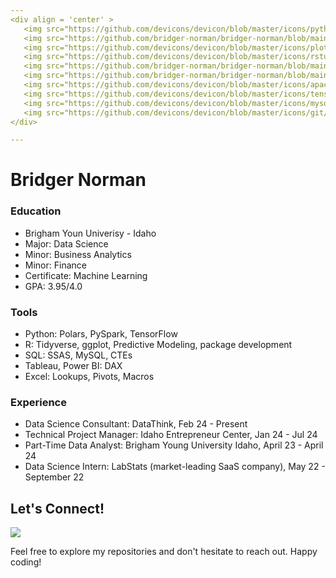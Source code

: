 ```yaml
---
<div align = 'center' >
   <img src="https://github.com/devicons/devicon/blob/master/icons/python/python-original.svg"  title="Python" alt="Python" width="40" height="40"/>&nbsp;
   <img src="https://github.com/bridger-norman/bridger-norman/blob/main/images/polars_logo.png" title="Polars" alt="Polars" width="40" height="40"/>&nbsp;
   <img src="https://github.com/devicons/devicon/blob/master/icons/plotly/plotly-original-wordmark.svg"  title="plotly" alt="ploty" width="40" height="40"/>&nbsp;
   <img src="https://github.com/devicons/devicon/blob/master/icons/rstudio/rstudio-original.svg" title="R" alt="R" width="40" height="40"/>&nbsp;
   <img src="https://github.com/bridger-norman/bridger-norman/blob/main/images/tidyverse.png"  title="TidyVerse" alt="TidyVerse" width="40" height="40"/>&nbsp;
   <img src="https://github.com/bridger-norman/bridger-norman/blob/main/images/ggplot2.png"  title="plotly" alt="ploty" width="40" height="40"/>&nbsp;
   <img src="https://github.com/devicons/devicon/blob/master/icons/apachespark/apachespark-original.svg"  title="pyspark" alt="pyspark" width="40" height="40"/>&nbsp;
   <img src="https://github.com/devicons/devicon/blob/master/icons/tensorflow/tensorflow-original.svg"  title="TF" alt="tensorflow" width="40" height="40"/>&nbsp;
   <img src="https://github.com/devicons/devicon/blob/master/icons/mysql/mysql-original-wordmark.svg" title="MySQL"  alt="MySQL" width="40" height="40"/>&nbsp;
   <img src="https://github.com/devicons/devicon/blob/master/icons/git/git-original-wordmark.svg" title="Git" **alt="Git" width="40" height="40"/>
</div>

---
```


# Bridger Norman

### Education
- Brigham Youn Univerisy - Idaho
- Major: Data Science
- Minor: Business Analytics
- Minor: Finance
- Certificate: Machine Learning
- GPA: 3.95/4.0
   
### Tools
- Python: Polars, PySpark, TensorFlow
- R: Tidyverse, ggplot, Predictive Modeling, package development
- SQL: SSAS, MySQL, CTEs
- Tableau, Power BI: DAX
- Excel: Lookups, Pivots, Macros

### Experience
- Data Science Consultant: DataThink, Feb 24 - Present
- Technical Project Manager: Idaho Entrepreneur Center, Jan 24 - Jul 24
- Part-Time Data Analyst: Brigham Young University Idaho, April 23 - April 24
- Data Science Intern: LabStats (market-leading SaaS company), May 22 - September 22

## Let's Connect!

[![](https://img.shields.io/badge/LinkedIn-blue?style=for-the-badge&logo=linkedin&logoColor=white)](https://www.linkedin.com/in/bridgernorman/)

Feel free to explore my repositories and don't hesitate to reach out. Happy coding! 
